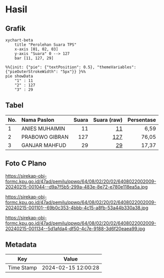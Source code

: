 # Hasil

## Grafik

```mermaid
xychart-beta
    title "Perolehan Suara TPS"
    x-axis [01, 02, 03]
    y-axis "Suara" 0 --> 127
    bar [11, 127, 29]
```

```mermaid
%%{init: {"pie": {"textPosition": 0.5}, "themeVariables": {"pieOuterStrokeWidth": "5px"}} }%%
pie showData
    "1" : 11
    "2" : 127
    "3" : 29
```

## Tabel

| No. | Nama Paslon    | Suara | Suara (raw) | Persentase |
|:--- |:-------------- | -----:| -----------:| ----------:|
| 1   | ANIES MUHAIMIN | 11    | [11][p-1]   | 6,59       |
| 2   | PRABOWO GIBRAN | 127   | [127][p-2]  | 76,05      |
| 3   | GANJAR MAHFUD  | 29    | [29][p-3]   | 17,37      |


[p-1]: https://github.com/gigit-pemilu/pemilu-2024-64-kalimantan-timur/blob/main/pilpres/hitung-suara/sub/64-kalimantan-timur/sub/08-kutai-timur/sub/02-muara-wahau/sub/2002-nehes-liah-bing/sub/009-tps/sub/paslon-1.txt
[p-2]: https://github.com/gigit-pemilu/pemilu-2024-64-kalimantan-timur/blob/main/pilpres/hitung-suara/sub/64-kalimantan-timur/sub/08-kutai-timur/sub/02-muara-wahau/sub/2002-nehes-liah-bing/sub/009-tps/sub/paslon-2.txt
[p-3]: https://github.com/gigit-pemilu/pemilu-2024-64-kalimantan-timur/blob/main/pilpres/hitung-suara/sub/64-kalimantan-timur/sub/08-kutai-timur/sub/02-muara-wahau/sub/2002-nehes-liah-bing/sub/009-tps/sub/paslon-3.txt

## Foto C Plano

https://sirekap-obj-formc.kpu.go.id/47ad/pemilu/ppwp/64/08/02/20/02/6408022002009-20240215-001044--d9a7f5b5-299a-483e-8e72-e780e118ea5a.jpg

https://sirekap-obj-formc.kpu.go.id/47ad/pemilu/ppwp/64/08/02/20/02/6408022002009-20240215-001101--69b0c353-4bbb-4c15-a8fb-53a44b330a38.jpg

https://sirekap-obj-formc.kpu.go.id/47ad/pemilu/ppwp/64/08/02/20/02/6408022002009-20240215-001134--5d1afda4-df50-4c7e-9188-3d6f20eaea99.jpg


## Metadata

| Key        | Value               |
| ---------- | ------------------- |
| Time Stamp | 2024-02-15 12:00:28 |




